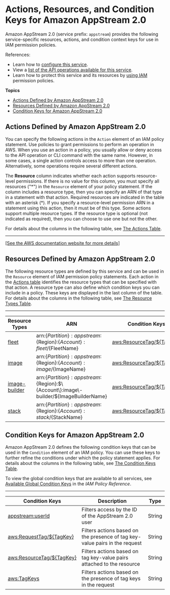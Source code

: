 # Actions, Resources, and Condition Keys for Amazon AppStream 2\.0<a name="list_amazonappstream2.0"></a>

Amazon AppStream 2\.0 \(service prefix: `appstream`\) provides the following service\-specific resources, actions, and condition context keys for use in IAM permission policies\.

References:
+ Learn how to [configure this service](https://docs.aws.amazon.com/appstream2/latest/developerguide/)\.
+ View a [list of the API operations available for this service](https://docs.aws.amazon.com/appstream2/latest/APIReference/)\.
+ Learn how to protect this service and its resources by [using IAM](https://docs.aws.amazon.com/appstream2/latest/developerguide/controlling-access.html) permission policies\.

**Topics**
+ [Actions Defined by Amazon AppStream 2\.0](#amazonappstream2.0-actions-as-permissions)
+ [Resources Defined by Amazon AppStream 2\.0](#amazonappstream2.0-resources-for-iam-policies)
+ [Condition Keys for Amazon AppStream 2\.0](#amazonappstream2.0-policy-keys)

## Actions Defined by Amazon AppStream 2\.0<a name="amazonappstream2.0-actions-as-permissions"></a>

You can specify the following actions in the `Action` element of an IAM policy statement\. Use policies to grant permissions to perform an operation in AWS\. When you use an action in a policy, you usually allow or deny access to the API operation or CLI command with the same name\. However, in some cases, a single action controls access to more than one operation\. Alternatively, some operations require several different actions\.

The **Resource** column indicates whether each action supports resource\-level permissions\. If there is no value for this column, you must specify all resources \("\*"\) in the `Resource` element of your policy statement\. If the column includes a resource type, then you can specify an ARN of that type in a statement with that action\. Required resources are indicated in the table with an asterisk \(\*\)\. If you specify a resource\-level permission ARN in a statement using this action, then it must be of this type\. Some actions support multiple resource types\. If the resource type is optional \(not indicated as required\), then you can choose to use one but not the other\.

For details about the columns in the following table, see [The Actions Table](reference_policies_actions-resources-contextkeys.md#actions_table)\.


****  
[\[See the AWS documentation website for more details\]](http://docs.aws.amazon.com/IAM/latest/UserGuide/list_amazonappstream2.0.html)

## Resources Defined by Amazon AppStream 2\.0<a name="amazonappstream2.0-resources-for-iam-policies"></a>

The following resource types are defined by this service and can be used in the `Resource` element of IAM permission policy statements\. Each action in the [Actions table](#amazonappstream2.0-actions-as-permissions) identifies the resource types that can be specified with that action\. A resource type can also define which condition keys you can include in a policy\. These keys are displayed in the last column of the table\. For details about the columns in the following table, see [The Resource Types Table](reference_policies_actions-resources-contextkeys.md#resources_table)\.


****  

| Resource Types | ARN | Condition Keys | 
| --- | --- | --- | 
|   [ fleet ](https://docs.aws.amazon.com/appstream2/latest/developerguide/what-is-appstream.html#what-is-concepts)  |  arn:$\{Partition\}:appstream:$\{Region\}:$\{Account\}:fleet/$\{FleetName\}  |   [ aws:ResourceTag/$\{TagKey\} ](#amazonappstream2.0-aws_ResourceTag___TagKey_)   | 
|   [ image ](https://docs.aws.amazon.com/appstream2/latest/developerguide/what-is-appstream.html#what-is-concepts)  |  arn:$\{Partition\}:appstream:$\{Region\}:$\{Account\}:image/$\{ImageName\}  |   [ aws:ResourceTag/$\{TagKey\} ](#amazonappstream2.0-aws_ResourceTag___TagKey_)   | 
|   [ image\-builder ](https://docs.aws.amazon.com/appstream2/latest/developerguide/what-is-appstream.html#what-is-concepts)  |  arn:$\{Partition\}:appstream:$\{Region\}:$\{Account\}:image\-builder/$\{ImageBuilderName\}  |   [ aws:ResourceTag/$\{TagKey\} ](#amazonappstream2.0-aws_ResourceTag___TagKey_)   | 
|   [ stack ](https://docs.aws.amazon.com/appstream2/latest/developerguide/what-is-appstream.html#what-is-concepts)  |  arn:$\{Partition\}:appstream:$\{Region\}:$\{Account\}:stack/$\{StackName\}  |   [ aws:ResourceTag/$\{TagKey\} ](#amazonappstream2.0-aws_ResourceTag___TagKey_)   | 

## Condition Keys for Amazon AppStream 2\.0<a name="amazonappstream2.0-policy-keys"></a>

Amazon AppStream 2\.0 defines the following condition keys that can be used in the `Condition` element of an IAM policy\. You can use these keys to further refine the conditions under which the policy statement applies\. For details about the columns in the following table, see [The Condition Keys Table](reference_policies_actions-resources-contextkeys.md#context_keys_table)\.

To view the global condition keys that are available to all services, see [Available Global Condition Keys](reference_policies_condition-keys.html#AvailableKeys) in the *IAM Policy Reference*\.


****  

| Condition Keys | Description | Type | 
| --- | --- | --- | 
|   [ appstream:userId ](https://docs.aws.amazon.com/appstream2/latest/developerguide/external-identity-providers-setting-up-saml.html#external-identity-providers-embed-inline-policy-for-IAM-role)  | Filters access by the ID of the AppStream 2\.0 user | String | 
|   [ aws:RequestTag/$\{TagKey\} ](https://docs.aws.amazon.com/IAM/latest/UserGuide/reference_policies_condition-keys.html#condition-keys-requesttag)  | Filters actions based on the presence of tag key\-value pairs in the request | String | 
|   [ aws:ResourceTag/$\{TagKey\} ](https://docs.aws.amazon.com/IAM/latest/UserGuide/reference_policies_condition-keys.html#condition-keys-resourcetag)  | Filters actions based on tag key\-value pairs attached to the resource | String | 
|   [ aws:TagKeys ](https://docs.aws.amazon.com/IAM/latest/UserGuide/reference_policies_condition-keys.html#condition-keys-tagkeys)  | Filters actions based on the presence of tag keys in the request | String | 